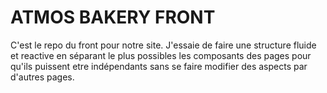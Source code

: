 # ATMOS BAKERY FRONT

C'est le repo du front pour notre site. J'essaie de faire une structure fluide et reactive en séparant le plus possibles les composants des pages pour qu'ils puissent etre indépendants sans se faire modifier des aspects par d'autres pages.